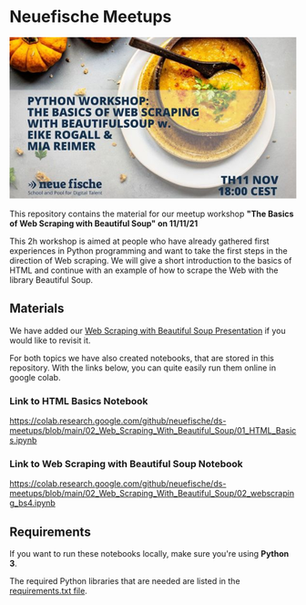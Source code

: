 # Neuefische Meetups

![Web Scraping with Beautiful Soup](images/beautiful_soup.jpeg)

This repository contains the material for our meetup workshop **"The Basics of Web Scraping with Beautiful Soup" on 11/11/21**

This 2h workshop is aimed at people who have already gathered first experiences in Python programming and want to take the first steps in the direction of Web scraping. We will give a short introduction to the basics of HTML and continue with an example of how to scrape the Web with the library Beautiful Soup.

## Materials

We have added our [Web Scraping with Beautiful Soup Presentation](Presentation_Web_Scraping_Beautiful_Soup.pdf) if you would like to revisit it.

For both topics we have also created notebooks, that are stored in this repository.
With the links below, you can quite easily run them online in google colab.

### Link to HTML Basics Notebook

https://colab.research.google.com/github/neuefische/ds-meetups/blob/main/02_Web_Scraping_With_Beautiful_Soup/01_HTML_Basics.ipynb

### Link to Web Scraping with Beautiful Soup Notebook

https://colab.research.google.com/github/neuefische/ds-meetups/blob/main/02_Web_Scraping_With_Beautiful_Soup/02_webscraping_bs4.ipynb

## Requirements

If you want to run these notebooks locally, make sure you're using **Python 3**.

The required Python libraries that are needed are listed in the [requirements.txt file](requirements.txt).
